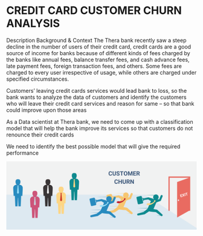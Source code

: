 # CREDIT CARD CUSTOMER CHURN ANALYSIS

Description
Background & Context
The Thera bank recently saw a steep decline in the number of users of their credit card, credit cards are a good source of income for banks because of different kinds of fees charged by the banks like annual fees, balance transfer fees, and cash advance fees, late payment fees, foreign transaction fees, and others. Some fees are charged to every user irrespective of usage, while others are charged under specified circumstances.

Customers’ leaving credit cards services would lead bank to loss, so the bank wants to analyze the data of customers and identify the customers who will leave their credit card services and reason for same – so that bank could improve upon those areas

As a Data scientist at Thera bank, we need to come up with a classification model that will help the bank improve its services so that customers do not renounce their credit cards

We need to identify the best possible model that will give the required performance

![codespace](./image.png)
